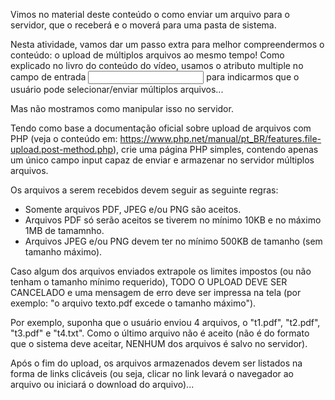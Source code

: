 Vimos no material deste conteúdo o como enviar um arquivo para o servidor, que o receberá e o moverá para uma pasta de sistema.

Nesta atividade, vamos dar um passo extra para melhor compreendermos o conteúdo: o upload de múltiplos arquivos ao mesmo tempo! Como explicado no livro do conteúdo do vídeo, usamos o atributo multiple no campo de entrada <input> para indicarmos que o usuário pode selecionar/enviar múltiplos arquivos...

Mas não mostramos como manipular isso no servidor.

Tendo como base a documentação oficial sobre upload de arquivos com PHP (veja o conteúdo em: https://www.php.net/manual/pt_BR/features.file-upload.post-method.php), crie uma página PHP simples, contendo apenas um único campo input capaz de enviar e armazenar no servidor múltiplos arquivos.

Os arquivos a serem recebidos devem seguir as seguinte regras:
<ul>
<li>Somente arquivos PDF, JPEG e/ou PNG são aceitos.</li>
<li>Arquivos PDF só serão aceitos se tiverem no mínimo 10KB e no máximo 1MB de tamamnho.</li>
<li>Arquivos JPEG e/ou PNG devem ter no mínimo 500KB de tamanho (sem tamanho máximo).</li>
</ul>
Caso algum dos arquivos enviados extrapole os limites impostos (ou não tenham o tamanho mínimo requerido), TODO O UPLOAD DEVE SER CANCELADO e uma mensagem de erro deve ser impressa na tela (por exemplo: "o arquivo texto.pdf excede o tamanho máximo").

Por exemplo, suponha que o usuário enviou 4 arquivos, o "t1.pdf", "t2.pdf", "t3.pdf" e "t4.txt". Como o último arquivo não é aceito (não é do formato que o sistema deve aceitar, NENHUM dos arquivos é salvo no servidor).

Após o fim do upload, os arquivos armazenados devem ser listados na forma de links clicáveis (ou seja, clicar no link levará o navegador ao arquivo ou iniciará o download do arquivo)...
